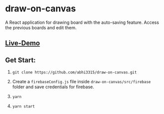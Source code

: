 # draw-on-canvas
A React application for drawing board with the auto-saving feature. Access the previous boards and edit them.

## [Live-Demo](https://draw-38205.web.app)

## Get Start:

1. `git clone https://github.com/abhi3315/draw-on-canvas.git`

2. Create a `firebaseConfig.js` file inside `draw-on-canvas/src/firebase` folder and save credentials for firebase.

3. `yarn`

4. `yarn start`
